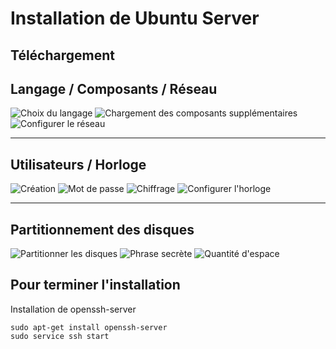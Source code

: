 # Installation de Ubuntu Server

## Téléchargement


## Langage / Composants / Réseau

![Choix du langage](./1.png)
![Chargement des composants supplémentaires](./2.png)
![Configurer le réseau](./3.png)

-----------

## Utilisateurs / Horloge

![Création](./4.png)
![Mot de passe](./5.png)
![Chiffrage](./6.png)
![Configurer l'horloge](./7.png)

-----------

## Partitionnement des disques

![Partitionner les disques](./8.png)
![Phrase secrète](./9.png)
![Quantité d'espace](./10.png)
## Pour terminer l'installation

Installation de openssh-server

    sudo apt-get install openssh-server
    sudo service ssh start


